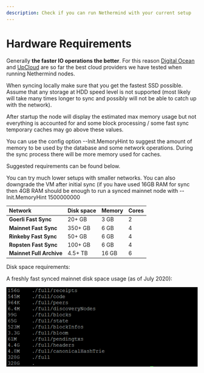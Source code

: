 ```yaml
---
description: Check if you can run Nethermind with your current setup
---
```


# Hardware Requirements

Generally **the faster IO operations the better**. For this reason [Digital Ocean](https://www.digitalocean.com/) and [UpCloud](https://upcloud.com/) are so far the best cloud providers we have tested when running Nethermind nodes.

When syncing locally make sure that you get the fastest SSD possible. Assume that any storage at HDD speed level is not supported \(most likely will take many times longer to sync and possibly will not be able to catch up with the network\).

After startup the node will display the estimated max memory usage but not everything is accounted for and some block processing / some fast sync temporary caches may go above these values.

You can use the config option --Init.MemoryHint to suggest the amount of memory to be used by the database and some network operations. During the sync process there will be more memory used for caches.

Suggested requirements can be found below.

You can try much lower setups with smaller networks. You can also downgrade the VM after initial sync \(if you have used 16GB RAM for sync then 4GB RAM should be enough to run a synced mainnet node with --Init.MemoryHint 1500000000

| Network | Disk space | Memory | Cores |
| :--- | :--- | :--- | :--- |
| **Goerli Fast Sync** | 20+ GB | 3 GB | 2 |
| **Mainnet Fast Sync** | 350+ GB | 6 GB | 4 |
| **Rinkeby Fast Sync** | 50+ GB | 6 GB | 4 |
| **Ropsten Fast Sync** | 100+ GB | 6 GB | 4 |
| **Mainnet Full Archive** | 4.5+ TB | 16 GB | 6 |

Disk space requirements:

A freshly fast synced mainnet disk space usage \(as of July 2020\):

![If you sync without receipts the 160GB space can be saved. Without bodies - 99GB more.](../.gitbook/assets/image%20%2856%29.png)





